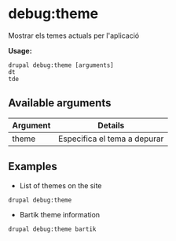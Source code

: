 # debug:theme
Mostrar els temes actuals per l'aplicació

**Usage:**
```
drupal debug:theme [arguments]
dt
tde
```

## Available arguments
Argument | Details
---------|-------------
theme | Especifica el tema a depurar

## Examples
* List of themes on the site
```
drupal debug:theme
```
* Bartik theme information
```
drupal debug:theme bartik
```
